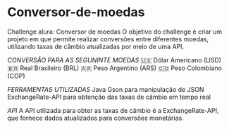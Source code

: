 # Conversor-de-moedas

Challenge alura: Conversor de moedas
O objetivo do challenge é criar um projeto em que permite realizar conversões entre diferentes moedas, utilizando taxas de câmbio atualizadas por meio de uma API.

*CONVERSÃO PARA AS SEGUNINTE MOEDAS*
🇺🇸 Dólar Americano (USD)
🇧🇷 Real Brasileiro (BRL)
🇦🇷 Peso Argentino (ARS)
🇨🇴 Peso Colombiano (COP)

*FERRAMENTAS UTILIZADAS*
Java
Gson para manipulação de JSON
ExchangeRate-API para obtenção das taxas de câmbio em tempo real

*API*
A API utilizada para obter as taxas de câmbio é a ExchangeRate-API, que fornece dados atualizados para conversões monetárias.
